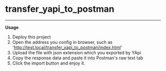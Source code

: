 # transfer_yapi_to_postman
---
**Usage**
1. Deploy this project
2. Open the address you config in browser, such as 'http://test.local/transfer_yapi_to_postman/index.html'
3. Upload the file with json extension which you exported by YApi
4. Copy the response data and paste it into Postman's raw text tab
5. Click the import button and enjoy it.
